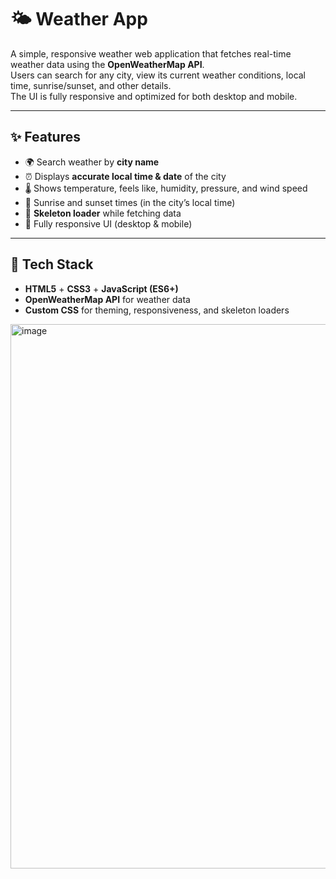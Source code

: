 # 🌤️ Weather App

A simple, responsive weather web application that fetches real-time weather data using the **OpenWeatherMap API**.  
Users can search for any city, view its current weather conditions, local time, sunrise/sunset, and other details.  
The UI is fully responsive and optimized for both desktop and mobile.

---

## ✨ Features
- 🌍 Search weather by **city name**
- ⏰ Displays **accurate local time & date** of the city
- 🌡️ Shows temperature, feels like, humidity, pressure, and wind speed
- 🌅 Sunrise and sunset times (in the city’s local time)
- 🦴 **Skeleton loader** while fetching data
- 📱 Fully responsive UI (desktop & mobile)

---

## 🚀 Tech Stack
- **HTML5** + **CSS3** + **JavaScript (ES6+)**
- **OpenWeatherMap API** for weather data
- **Custom CSS** for theming, responsiveness, and skeleton loaders

<img width="1919" height="871" alt="image" src="https://github.com/user-attachments/assets/dad2411a-99b9-499c-8f49-c7ee1133ffb7" />

